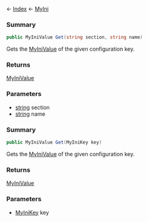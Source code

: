 ← [Index](Api-Index) ← [MyIni](VRage.Game.ModAPI.Ingame.Utilities.MyIni)

### Summary

```csharp
public MyIniValue Get(string section, string name)
```

Gets the [MyIniValue](VRage.Game.ModAPI.Ingame.Utilities.MyIniValue) of the given configuration key.

### Returns

[MyIniValue](VRage.Game.ModAPI.Ingame.Utilities.MyIniValue)



### Parameters

* [string](https://docs.microsoft.com/en-us/dotnet/api/system.string?view=netframework-4.6) section
* [string](https://docs.microsoft.com/en-us/dotnet/api/system.string?view=netframework-4.6) name
### Summary

```csharp
public MyIniValue Get(MyIniKey key)
```

Gets the [MyIniValue](VRage.Game.ModAPI.Ingame.Utilities.MyIniValue) of the given configuration key.

### Returns

[MyIniValue](VRage.Game.ModAPI.Ingame.Utilities.MyIniValue)



### Parameters

* [MyIniKey](VRage.Game.ModAPI.Ingame.Utilities.MyIniKey) key
